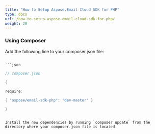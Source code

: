```yaml
---
title: "How to Setup Aspose.Email Cloud SDK for PHP"
type: docs
url: /how-to-setup-aspose-email-cloud-sdk-for-php/
weight: 20
---
```


### **Using Composer**
Add the following line to your composer.json file:

```java

```json

// composer.json

{

require:

{ "aspose/email-sdk-php": "dev-master" }

}

```

```

Install the new dependencies by running `composer update` from the directory where your composer.json file is located.
